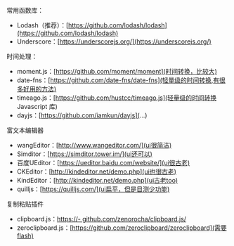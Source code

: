 
常用函数库：
- Lodash（推荐）：[https://github.com/lodash/lodash](https://github.com/lodash/lodash)
- Underscore：[https://underscorejs.org/](https://underscorejs.org/)


时间处理：
- moment.js：[https://github.com/moment/moment](时间转换，比较大)
- date-fns：[https://github.com/date-fns/date-fns](轻量级的时间转换,有很多好用的方法)
- timeago.js：[https://github.com/hustcc/timeago.js](轻量级的时间转换 Javascript 库)
- dayjs：[https://github.com/iamkun/dayjs](...)

富文本编辑器
- wangEditor：[http://www.wangeditor.com/](ui很简洁)
- Simditor：[https://simditor.tower.im/](ui还可以)
- 百度UEditor：[https://ueditor.baidu.com/website/](ui很古老)
- CKEditor：[http://kindeditor.net/demo.php](ui也很古老)
- KindEditor：[http://kindeditor.net/demo.php](ui古老too)
- quilljs：[https://quilljs.com/](ui扁平，但是目测少功能)

 
 复制粘贴插件
- clipboard.js：[https://- github.com/zenorocha/clipboard.js/](不需要flash)
- zeroclipboard.js：[https://github.com/zeroclipboard/zeroclipboard](需要flash)

